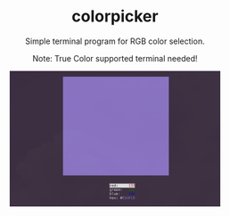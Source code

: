 <h1 align='center'>colorpicker</h1>
<p align='center'>
  Simple terminal program for RGB color selection.
</p>
<p align='center'>
  Note: True Color supported terminal needed!
<p align='center'>
  <img src="img/colorpicker.png" width=75%>
</p>
